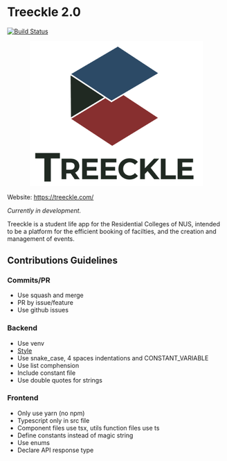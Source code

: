 # Treeckle 2.0

[![Build Status](https://travis-ci.com/CAPTxTreeckle/Treeckle-2.0.svg?branch=main)](https://travis-ci.com/CAPTxTreeckle/Treeckle-2.0)

<p align="center">
  <img src="./assets/treeckle-title-bottom-transparent.png" alt="Treeckle" width="400"/>
</p>

Website: <https://treeckle.com/>

_Currently in development._

Treeckle is a student life app for the Residential Colleges of NUS, intended to be a platform for the efficient booking of facilties, and the creation and management of events.

## Contributions Guidelines

### Commits/PR

- Use squash and merge
- PR by issue/feature
- Use github issues

### Backend

- Use venv
- [Style](https://google.github.io/styleguide/pyguide.html)
- Use snake_case, 4 spaces indentations and CONSTANT_VARIABLE
- Use list comphension
- Include constant file
- Use double quotes for strings

### Frontend

- Only use yarn (no npm)
- Typescript only in src file
- Component files use tsx, utils function files use ts
- Define constants instead of magic string
- Use enums
- Declare API response type
